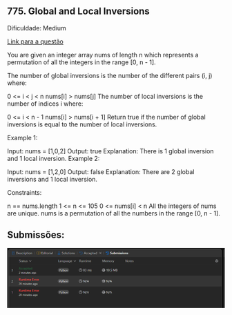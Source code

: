 ## 775. Global and Local Inversions

Dificuldade: Medium 

[Link para a questão](https://leetcode.com/problems/global-and-local-inversions/description/)

You are given an integer array nums of length n which represents a permutation of all the integers in the range [0, n - 1].

The number of global inversions is the number of the different pairs (i, j) where:

0 <= i < j < n
nums[i] > nums[j]
The number of local inversions is the number of indices i where:

0 <= i < n - 1
nums[i] > nums[i + 1]
Return true if the number of global inversions is equal to the number of local inversions.

Example 1:

Input: nums = [1,0,2]
Output: true
Explanation: There is 1 global inversion and 1 local inversion.
Example 2:

Input: nums = [1,2,0]
Output: false
Explanation: There are 2 global inversions and 1 local inversion.
 

Constraints:

n == nums.length
1 <= n <= 105
0 <= nums[i] < n
All the integers of nums are unique.
nums is a permutation of all the numbers in the range [0, n - 1].


## Submissões:

![image](./images/image1.png)